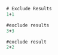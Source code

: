 <!-- chapter start -->

```ps
# Exclude Results
1+1
```

```ps
#exclude results
3+3
```

```ps
#exclude result
2+2
```
<!-- chapter end -->